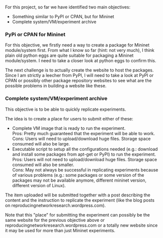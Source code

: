 For this project, so far we have identified two main objectives:
- Something similar to PyPI or CPAN, but for Mininet
- Complete system/VM/experiment archive

### PyPi or CPAN for Mininet
For this objective, we firstly need a way to create a package for Mininet module/system first.
From what I know so far (hint: not very much), I think plain old python eggs are quite suitable for packaging a Mininet module/system. I need to take a closer look at python eggs to confirm this.

The next challenge is to actually create the website to host the packages.
Since I am strictly a leecher from PyPI, I will need to take a look at PyPI or CPAN or possibly other package repository websites to see what are the possible problems in building a website like these.

### Complete system/VM/experiment archive
This objective is to be able to quickly replicate experiments.

The idea is to create a place for users to submit either of these:
- Complete VM image that is ready to run the experiment.  
  Pros: Pretty much guaranteed that the experiment will be able to work.  
  Cons: Users will need to upload/download huge files. Storage space consumed will also be large.
- Executable script to setup all the configurations needed (e.g.: download and install some packages from apt-get or PyPI) to run the experiment.  
  Pros: Users will not need to upload/download huge files. Storage space consumed will also be smaller.  
  Cons: May not always be successful in replicating experiments because of various problems (e.g.: some packages or some version of the packages may not be available anymore, different mininet version, different version of Linux).

The item uploaded will be submitted together with a post describing the content and the instruction to replicate the experiment (like the blog posts on reproducingnetworkresearch.wordpress.com).

Note that this "place" for submitting the experiment can possibly be the same website for the previous objective above or reproducingnetworkresearch.wordpress.com or a totally new website since it may be used for more than just Mininet experiments.